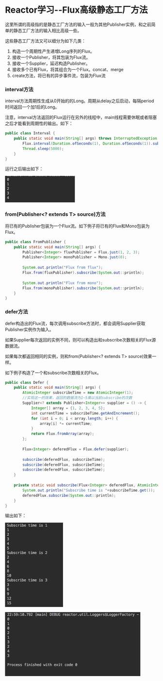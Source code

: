 # Reactor学习--Flux高级静态工厂方法

这里所谓的高级指的是静态工厂方法的输入一般为其他Publisher实例，和之前简单的静态工厂方法的输入相比高级一些。

这些静态工厂方法又可以细分为如下几类：

1. 构造一个周期性产生递增Long序列的Flux。
2. 接收一个Publisher，将其包装为Flux流。
3. 接收一个Supplier，延迟构造Publisher。
4. 接收多个已有Flux，将其组合为一个Flux。concat、merge
5. create方法，将已有的异步事件流，包装为Flux流

### interval方法

interval方法周期性生成从0开始的的Long。周期从delay之后启动，每隔period时间返回一个加1后的Long。

注意，interval方法返回的Flux运行在另外的线程中，main线程需要休眠或者阻塞之后才能看到周期性的输出。如下：

```java
public class Interval {
    public static void main(String[] args) throws InterruptedException {
        Flux.interval(Duration.ofSeconds(1), Duration.ofSeconds(1)).subscribe(System.out::println);
        Thread.sleep(5000);
    }
}
```

运行之后输出如下：

![](/assets/interval.png)

### from\(Publisher&lt;? extends T&gt; source\)方法

将已有的Publisher包装为一个Flux流。如下例子将已有的Flux和Mono包装为Flux。

```java
public class FromPublisher {
    public static void main(String[] args) {
        Publisher<Integer> fluxPublisher = Flux.just(1, 2, 3);
        Publisher<Integer> monoPublisher = Mono.just(0);

        System.out.println("Flux from flux");
        Flux.from(fluxPublisher).subscribe(System.out::println);

        System.out.println("Flux from mono");
        Flux.from(monoPublisher).subscribe(System.out::println);
    }
}
```

### defer方法

defer构造出的Flux流，每次调用subscribe方法时，都会调用Supplier获取Publisher实例作为输入。

如果Supplier每次返回的实例不同，则可以构造出和subscribe次数相关的Flux源数据流。

如果每次都返回相同的实例，则和from\(Publisher&lt;? extends T&gt; source\)效果一样。

如下例子构造了一个和subscribe次数相关的Flux。

```java
public class Defer {
    public static void main(String[] args) {
        AtomicInteger subscribeTime = new AtomicInteger(1);
        //实现这一的效果，返回的数据流为1~5乘以当前subscribe的次数
        Supplier<? extends Publisher<Integer>> supplier = () -> {
            Integer[] array = {1, 2, 3, 4, 5};
            int currentTime = subscribeTime.getAndIncrement();
            for (int i = 0; i < array.length; i++) {
                array[i] *= currentTime;
            }
            return Flux.fromArray(array);
        };

        Flux<Integer> deferedFlux = Flux.defer(supplier);

        subscribe(deferedFlux, subscribeTime);
        subscribe(deferedFlux, subscribeTime);
        subscribe(deferedFlux, subscribeTime);
    }

    private static void subscribe(Flux<Integer> deferedFlux, AtomicInteger subscribeTime) {
        System.out.println("Subscribe time is "+subscribeTime.get());
        deferedFlux.subscribe(System.out::println);
    }
}
```

输出如下：

![](/assets/defer.png)







![](/assets/mergedFlux.png)

